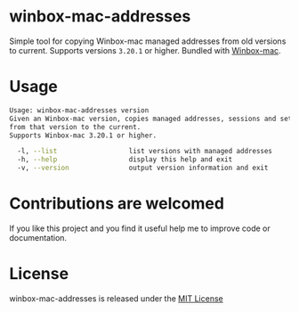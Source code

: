 # winbox-mac-addresses

Simple tool for copying Winbox-mac managed addresses from old versions to current. Supports versions `3.20.1` or higher. Bundled with [Winbox-mac](https://github.com/nrlquaker/winbox-mac).

# Usage

```sh
Usage: winbox-mac-addresses version
Given an Winbox-mac version, copies managed addresses, sessions and settings
from that version to the current.
Supports Winbox-mac 3.20.1 or higher.

  -l, --list                  list versions with managed addresses
  -h, --help                  display this help and exit
  -v, --version               output version information and exit
```

# Contributions are welcomed

If you like this project and you find it useful help me to improve code or documentation.

# License

winbox-mac-addresses is released under the [MIT License](https://github.com/nrlquaker/winbox-mac-addresses/blob/master/LICENSE)